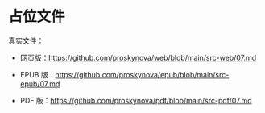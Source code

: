 # 占位文件

真实文件：

- 网页版：<https://github.com/proskynova/web/blob/main/src-web/07.md>

- EPUB 版：<https://github.com/proskynova/epub/blob/main/src-epub/07.md>

- PDF 版：<https://github.com/proskynova/pdf/blob/main/src-pdf/07.md>

